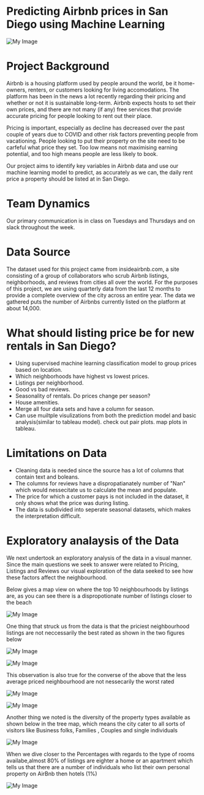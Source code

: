 
# Predicting Airbnb prices in San Diego using Machine Learning 
![My Image](Resources/San_Diego_skyline.jpeg)

# Project Background

Airbnb is a housing platform used by people around the world, be it home-owners, renters, or customers looking for living accomodations. The platform has been in the news a lot recently regarding their pricing and whether or not it is sustainable long-term. Airbnb expects hosts to set their own prices, and there are not many (if any) free services that provide accurate pricing for people looking to rent out their place.

Pricing is important, especially as decline has decreased over the past couple of years due to COVID and other risk factors preventing people from vacationing. People looking to put their property on the site need to be carfeful what price they set. Too low means not maximising earning potential, and too high means people are less likely to book.

Our project aims to identify key variables in Airbnb data and use our machine learning model to predict, as accurately as we can, the daily rent price a property should be listed at in San Diego.

# Team Dynamics
 
Our primary communication is in class on Tuesdays and Thursdays and on slack throughout the week.

# Data Source

The dataset used for this project came from insideairbnb.com, a site consisting of a group of collaborators who scrub Airbnb listings, neighborhoods, and reviews from cities all over the world. For the purposes of this project, we are using quarterly data from the last 12 months to provide a complete overview of the city across an entire year. The data we gathered puts the number of Airbnbs currently listed on the platform at about 14,000.

# What should listing price be for new rentals in San Diego?

* Using supervised machine learning classification model to group prices based on location. 
* Which neighborhoods have highest vs lowest prices.
* Listings per neighborhood.
* Good vs bad reviews.
* Seasonality of rentals. Do prices change per season?
* House amenities.
* Merge all four data sets and have a column for season.
* Can use muiltple visulizations from both the prediction model and basic analysis(similar to tableau model). check out pair plots. map plots in tableau.


# Limitations on Data

* Cleaning data is needed since the source has a lot of columns that contain text and boleans.
* The columns for reviews have a dispropatianately number of "Nan" which would nessecitate us to calculate the mean and populate.
* The price for which a customer pays is not included in the dataset, it only shows what the price was during listing.
* The data is subdivided into seperate seasonal datasets, which makes the interpretation difficult.


# Exploratory analaysis of the Data

We next undertook an exploratory analysis of the data in a visual manner. Since the main questions we seek to answer were related to Pricing, Listings and Reviews our visual
exploration of the data seeked to see how these factors affect the neighbourhood. 

Below gives a map view on where the top 10 neighbourhoods by listings are, as you can see there is a dispropotionate number of listings closer to the beach

![My Image](Resources/Listings_Neightbourhood.PNG)


One thing that struck us from the data is that the priciest neighbourhood listings are not neccessarily the best rated as shown in the two figures below


![My Image](Resources/Highest_Avg_Price.PNG)



![My Image](Resources/Best_Rated_Neighbourhoods.PNG)


This observation is also true for the converse of the above that the less average priced neighbourhood are not nessecarily the worst rated


![My Image](Resources/Lowest_Average_Price.PNG)


![My Image](Resources/Worst_Rated.PNG)

Another thing we noted is the diversity of the property types available as shown below in the tree map, which means the city cater to all sorts of visitors like Business folks, Families , Couples and single individuals

![My Image](Resources/PropertyTypes.PNG)

When we dive closer to the Percentages with regards to the type of rooms availabe,almost 80% of listings are eighter a home or an apartment which tells us that there are a number of individuals who list their own personal property on AirBnb then hotels (1%)

![My Image](Resources/Percentage_Room_types.PNG)



    
